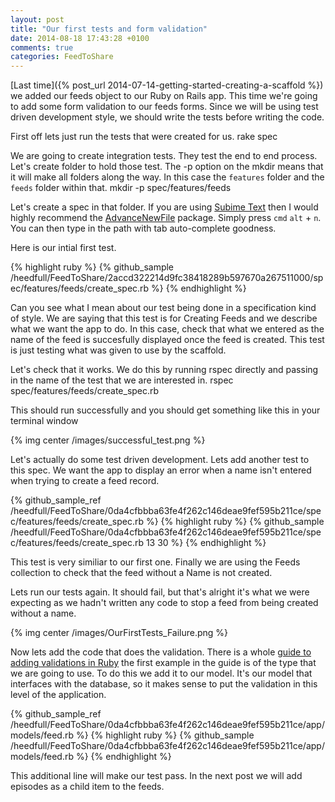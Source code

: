 ```yaml
---
layout: post
title: "Our first tests and form validation"
date: 2014-08-18 17:43:28 +0100
comments: true
categories: FeedToShare
---
```

[Last time]({% post_url 2014-07-14-getting-started-creating-a-scaffold %}) we added our feeds object to our Ruby on Rails app. This time we're going to add some form validation to our feeds forms. Since we will be using test driven development style, we should write the tests before writing the code.
<!--More-->
First off lets just run the tests that were created for us.
	rake spec

We are going to create integration tests. They test the end to end process. Let's create folder to hold those test. The -p option on the mkdir means that it will make all folders along the way. In this case the ```features``` folder and the ```feeds``` folder within that.
	mkdir -p spec/features/feeds

Let's create a spec in that folder. If you are using [Subime Text](http://www.sublimetext.com/) then I would highly recommend the [AdvanceNewFile](https://github.com/skuroda/Sublime-AdvancedNewFile) package. Simply press ```cmd``` ```alt``` + ```n```. You can then type in the path with tab auto-complete goodness.

Here is our intial first test.

{% highlight ruby %}
{% github_sample /heedfull/FeedToShare/2accd322214d9fc38418289b597670a267511000/spec/features/feeds/create_spec.rb %}
{% endhighlight %}

Can you see what I mean about our test being done in a specification kind of style.
We are saying that this test is for Creating Feeds and we describe what we want the app to do. In this case, check that what we entered as the name of the feed is succesfully displayed once the feed is created. This test is just testing what was given to use by the scaffold.

Let's check that it works. We do this by running rspec directly and passing in the name of the test that we are interested in.
	rspec spec/features/feeds/create_spec.rb

This should run successfully and you should get something like this in your terminal window

{% img center /images/successful_test.png %}

Let's actually do some test driven development. Lets add another test to this spec. We want the app to display an error when a name isn't entered when trying to create a feed record.

{% github_sample_ref /heedfull/FeedToShare/0da4cfbbba63fe4f262c146deae9fef595b211ce/spec/features/feeds/create_spec.rb %}
{% highlight ruby %}
{% github_sample /heedfull/FeedToShare/0da4cfbbba63fe4f262c146deae9fef595b211ce/spec/features/feeds/create_spec.rb 13 30 %}
{% endhighlight %}

This test is very similiar to our first one. Finally we are using the Feeds collection to check that the feed without a Name is not created.

Lets run our tests again. It should fail, but that's alright it's what we were expecting as we hadn't written any code to stop a feed from being created without a name.

{% img center /images/OurFirstTests_Failure.png %}

Now lets add the code that does the validation. There is a whole [guide to adding validations in Ruby](http://guides.rubyonrails.org/active_record_validations.html) the first example in the guide is of the type that we are going to use. To do this we add it to our model. It's our model that interfaces with the database, so it makes sense to put the validation in this level of the application.

{% github_sample_ref /heedfull/FeedToShare/0da4cfbbba63fe4f262c146deae9fef595b211ce/app/models/feed.rb %}
{% highlight ruby %}
{% github_sample /heedfull/FeedToShare/0da4cfbbba63fe4f262c146deae9fef595b211ce/app/models/feed.rb %}
{% endhighlight %}

This additional line will make our test pass. In the next post we will add episodes as a child item to the feeds.
